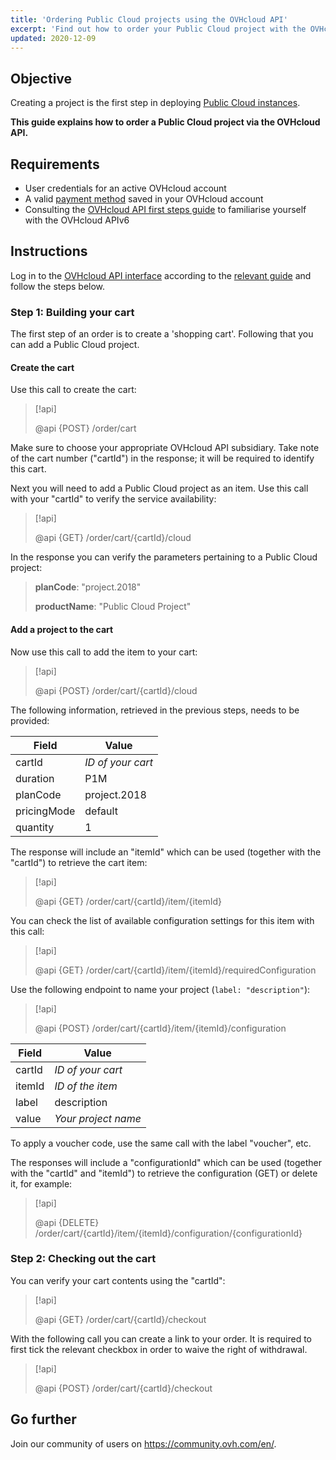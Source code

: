 ```yaml
---
title: 'Ordering Public Cloud projects using the OVHcloud API'
excerpt: 'Find out how to order your Public Cloud project with the OVHcloud API'
updated: 2020-12-09
---
```


## Objective

Creating a project is the first step in deploying [Public Cloud instances](https://www.ovhcloud.com/en-ie/public-cloud/).

**This guide explains how to order a Public Cloud project via the OVHcloud API.**

## Requirements

- User credentials for an active OVHcloud account
- A valid [payment method](/pages/account_and_service_management/managing_billing_payments_and_services/manage-payment-methods) saved in your OVHcloud account
- Consulting the [OVHcloud API first steps guide](/pages/manage_and_operate/api/first-steps) to familiarise yourself with the OVHcloud APIv6

## Instructions

Log in to the [OVHcloud API interface](https://api.ovh.com/) according to the [relevant guide](/pages/manage_and_operate/api/first-steps) and follow the steps below.

### Step 1: Building your cart

The first step of an order is to create a 'shopping cart'. Following that you can add a Public Cloud project.

#### Create the cart

Use this call to create the cart:

> [!api]
>
> @api {POST} /order/cart
>

Make sure to choose your appropriate OVHcloud API subsidiary. Take note of the cart number ("cartId") in the response; it will be required to identify this cart.

Next you will need to add a Public Cloud project as an item. Use this call with your "cartId" to verify the service availability:

> [!api]
>
> @api {GET} /order/cart/{cartId}/cloud
>

In the response you can verify the parameters pertaining to a Public Cloud project:

>
>**planCode**: "project.2018"
>
>**productName**: "Public Cloud Project"
>

#### Add a project to the cart

Now use this call to add the item to your cart:

> [!api]
>
> @api {POST} /order/cart/{cartId}/cloud
>

The following information, retrieved in the previous steps, needs to be provided:

|Field|Value|
|---|---| 
|cartId|*ID of your cart*|
|duration|P1M|
|planCode|project.2018|
|pricingMode|default|
|quantity|1|

The response will include an "itemId" which can be used (together with the "cartId") to retrieve the cart item:

> [!api]
>
> @api {GET} /order/cart/{cartId}/item/{itemId}
>

You can check the list of available configuration settings for this item with this call:

> [!api]
>
> @api {GET} /order/cart/{cartId}/item/{itemId}/requiredConfiguration
>

Use the following endpoint to name your project (`label: "description"`):

> [!api]
>
> @api {POST} /order/cart/{cartId}/item/{itemId}/configuration
>

|Field|Value|
|---|---| 
|cartId|*ID of your cart*|
|itemId|*ID of the item*|
|label|description|
|value|*Your project name*|

To apply a voucher code, use the same call with the label "voucher", etc.

The responses will include a "configurationId" which can be used (together with the "cartId" and "itemId") to retrieve the configuration (GET) or delete it, for example:

> [!api]
>
> @api {DELETE} /order/cart/{cartId}/item/{itemId}/configuration/{configurationId}
>

### Step 2: Checking out the cart

You can verify your cart contents using the "cartId":

> [!api]
>
> @api {GET} /order/cart/{cartId}/checkout
>

With the following call you can create a link to your order. It is required to first tick the relevant checkbox in order to waive the right of withdrawal.

> [!api]
>
> @api {POST} /order/cart/{cartId}/checkout
>

## Go further

Join our community of users on <https://community.ovh.com/en/>.
